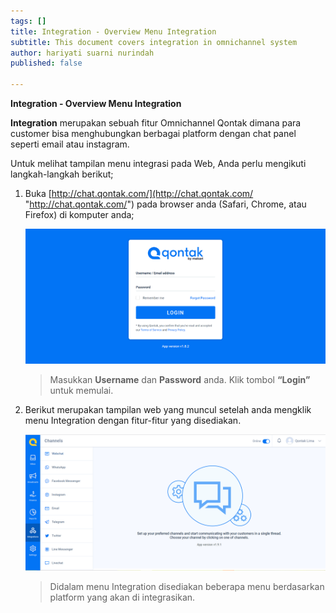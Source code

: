 ```yaml
---
tags: []
title: Integration - Overview Menu Integration
subtitle: This document covers integration in omnichannel system
author: hariyati suarni nurindah
published: false

---
```

**Integration - Overview Menu Integration**

**Integration** merupakan sebuah fitur Omnichannel Qontak dimana para customer bisa menghubungkan berbagai platform dengan chat panel seperti email atau instagram.

Untuk melihat tampilan menu integrasi pada Web, Anda perlu mengikuti langkah-langkah berikut;

1. Buka [http://chat.qontak.com/](http://chat.qontak.com/ "http://chat.qontak.com/") pada browser anda (Safari, Chrome, atau Firefox) di komputer anda;

   ![](/uploads/login-qontak-c.png)

   > Masukkan **Username** dan **Password** anda. Klik tombol **“Login”** untuk memulai.
2. Berikut merupakan tampilan web yang muncul setelah anda mengklik menu Integration dengan fitur-fitur yang disediakan.

   ![](/uploads/integrasi.PNG)

   > Didalam menu Integration disediakan beberapa menu berdasarkan platform yang akan di integrasikan.